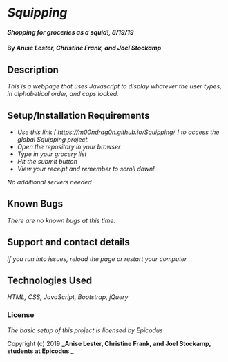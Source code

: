 # _Squipping_

#### _Shopping for groceries as a squid!, 8/19/19_

#### By _**Anise Lester**, **Christine Frank**, and **Joel Stockamp**_

## Description

_This is a webpage that uses Javascript to display whatever the user types, in alphabetical order, and caps locked._

## Setup/Installation Requirements

* _Use this link [ https://m00ndrag0n.github.io/Squipping/ ] to access the global Squipping project._
* _Open the repository in your browser_
* _Type in your grocery list_
* _Hit the submit button_
* _View your receipt and remember to scroll down!_

_No additional servers needed_

## Known Bugs

_There are no known bugs at this time._

## Support and contact details

_if you run into issues, reload the page or restart your computer_

## Technologies Used

_HTML, CSS, JavaScript, Bootstrap, jQuery_

### License

*The basic setup of this project is licensed by Epicodus*

Copyright (c) 2019 **_Anise Lester, Christine Frank, and Joel Stockamp, students at Epicodus _**
